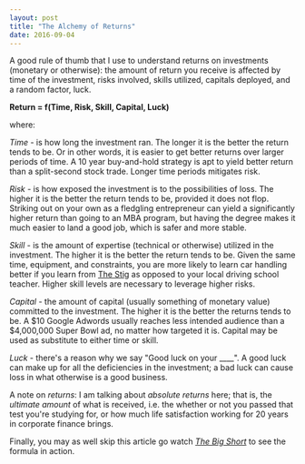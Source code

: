 ```yaml
---
layout: post
title: "The Alchemy of Returns"
date: 2016-09-04
---
```

A good rule of thumb that I use to understand returns on investments (monetary or otherwise): the amount of return you receive is affected by time of the investment, risks involved, skills utilized, capitals deployed, and a random factor, luck.

**Return = f(Time, Risk, Skill, Capital, Luck)**

where:

_Time_ - is how long the investment ran. The longer it is the better the return tends to be. Or in other words, it is easier to get better returns over larger periods of time. A 10 year buy-and-hold strategy is apt to yield better return than a split-second stock trade. Longer time periods mitigates risk.

_Risk_ - is how exposed the investment is to the possibilities of loss. The higher it is the better the return tends to be, provided it does not flop. Striking out on your own as a fledgling entrepreneur can yield a significantly higher return than going to an MBA program, but having the degree makes it much easier to land a good job, which is safer and more stable.

_Skill_ - is the amount of expertise (technical or otherwise) utilized in the investment. The higher it is the better the return tends to be. Given the same time, equipment, and constraints, you are more likely to learn car handling better if you learn from [The Stig](https://en.wikipedia.org/wiki/The_Stig) as opposed to your local driving school teacher. Higher skill levels are necessary to leverage higher risks.

_Capital_ - the amount of capital (usually something of monetary value) committed to the investment. The higher it is the better the returns tends to be. A $10 Google Adwords usually reaches less intended audience than a $4,000,000 Super Bowl ad, no matter how targeted it is. Capital may be used as substitute to either time or skill.

_Luck_ - there's a reason why we say "Good luck on your ____". A good luck can make up for all the deficiencies in the investment; a bad luck can cause loss in what otherwise is a good business.

A note on _returns_: I am talking about _absolute returns_ here; that is, the _ultimate amount_ of what is received, i.e. the whether or not you passed that test you're studying for, or how much life satisfaction working for 20 years in corporate finance brings.

Finally, you may as well skip this article go watch _[The Big Short](http://www.imdb.com/title/tt1596363/)_ to see the formula in action.
